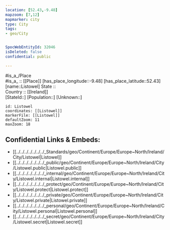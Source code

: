 ```yaml
---
location: [52.43,-9.48] 
mapzoom: [7,12] 
mapmarker: city 
type: City
tags:
- geo/City


SpocWebEntityId: 32046
isDeleted: false
confidential: public

---
```

#is_a_/Place  
#is_a_ :: [[Place]] 
[has_place_longitude::-9.48] 
[has_place_latitude::52.43] 
[name::Listowel] 
State ::  
Country :: [[Ireland]]  
[StateId::] 
[Population::] 
[Unknown::] 


```leaflet
id: Listowel
coordinates: [[Listowel]] 
markerFile: [[Listowel]] 
defaultZoom: 11 
maxZoom: 18
```


## Confidential Links & Embeds: 
- [[../../../../../../../_Standards/geo/Continent/Europe/Europe~North/Ireland/City/Listowel|Listowel]] 
- [[../../../../../../../_public/geo/Continent/Europe/Europe~North/Ireland/City/Listowel.public|Listowel.public]] 
- [[../../../../../../../_internal/geo/Continent/Europe/Europe~North/Ireland/City/Listowel.internal|Listowel.internal]] 
- [[../../../../../../../_protect/geo/Continent/Europe/Europe~North/Ireland/City/Listowel.protect|Listowel.protect]] 
- [[../../../../../../../_private/geo/Continent/Europe/Europe~North/Ireland/City/Listowel.private|Listowel.private]] 
- [[../../../../../../../_personal/geo/Continent/Europe/Europe~North/Ireland/City/Listowel.personal|Listowel.personal]] 
- [[../../../../../../../_secret/geo/Continent/Europe/Europe~North/Ireland/City/Listowel.secret|Listowel.secret]] 
